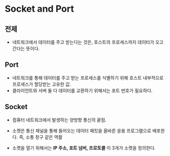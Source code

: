# Socket and Port
## 전제
- 네트워크에서 데이터를 주고 받는다는 것은, 호스트의 프로세스까지 데이터가 오고 간다는 뜻이다.

## Port
- 네트워크를 통해 데이터를 주고 받는 프로세스를 식별하기 위해 호스트 내부적으로 프로세스가 할당받는 고유한 값.
- 클라이언트와 서버 둘 다 데이터를 교환하기 위해서는 포트 번호가 필요하다.

## Socket
- 컴퓨터 네트워크에서 발생하는 양방향 통신의 끝점.
- 소켓은 통신 채널을 통해 들어오는 데이터 패킷을 올바른 응용 프로그램으로 배포한다. 즉, 소통 창구 같은 역활

- 소켓을 열기 위해서는 **IP 주소, 포트 넘버, 프로토콜** 이 3개가 소켓을 정의한다.

